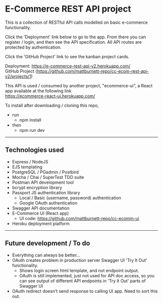 # E-Commerce REST API project
This is a collection of RESTful API calls modelled on basic e-commerce functionality.

Click the 'Deployment' link below to go to the app. From there you can register / login, and then see the API specification.
All API routes are protected by authentication.

Click the 'GitHub Project' link to see the kanban project cards.

Deployment: https://e-commerce-rest-api-v2.herokuapp.com/ \
GitHub Project (https://github.com/mattburnett-repo/cc-ecom-rest-api-v2/projects/1)

This API is used / consumed by another project, "ecommerce-ui", a React app available at the following link\
https://ecommerce-react-ui.herokuapp.com/

To install after downloading / cloning this repo, 
  * run
    * npm install
  * then 
    * npm run dev

---

## Technologies used
* Express / NodeJS
* EJS templating
* PostgreSQL / PGadmin / Postbird
* Mocha / Chai / SuperTest TDD suite
* Postman API development tool
* bcrypt encryption library
* Passport JS authentication library
  * Local / Basic (username, password) authentication
  * Google OAuth authentication
* Swagger API documentation
* E-Commerce UI (React app)
  * UI code: https://github.com/mattburnett-repo/cc-ecomm-ui
* Heroku deployment platform

---

## Future development / To do
* Everything can always be better...
* OAuth creates problem in production server Swagger UI 'Try It Out' functionality. 
  * Shows login screen html template, and not endpoint output. 
  * OAuth is still implemented, just not used for API doc access, so you can see output of different API endpoints in 'Try It Out' parts of Swagger UI
* OAuth redirect doesn't send response to calling UI app. Need to sort this out.
